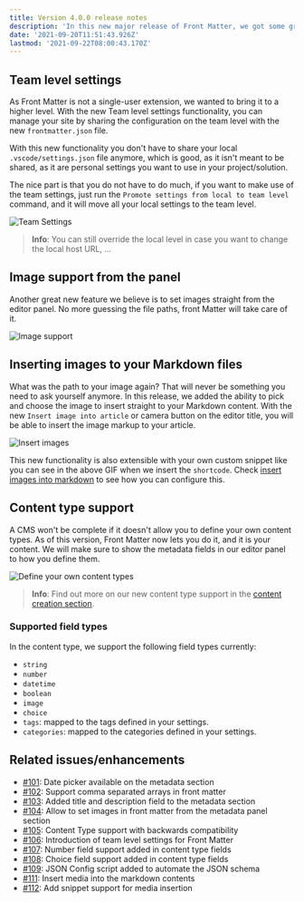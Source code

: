 ```yaml
---
title: Version 4.0.0 release notes
description: 'In this new major release of Front Matter, we got some great new features to announce to you.'
date: '2021-09-20T11:51:43.926Z'
lastmod: '2021-09-22T08:00:43.170Z'
---
```


## Team level settings

As Front Matter is not a single-user extension, we wanted to bring it to a higher level. With the new Team level settings functionality, you can manage your site by sharing the configuration on the team level with the new `frontmatter.json` file.

With this new functionality you don't have to share your local `.vscode/settings.json` file anymore, which is good, as it isn't meant to be shared, as it are personal settings you want to use in your project/solution.

The nice part is that you do not have to do much, if you want to make use of the team settings, just run the `Promote settings from local to team level` command, and it will move all your local settings to the team level.

![Team Settings](/releases/v4_0_0/team-settings.png)

> **Info**: You can still override the local level in case you want to change the local host URL, ...

## Image support from the panel

Another great new feature we believe is to set images straight from the editor panel. No more guessing the file paths, front Matter will take care of it.

![Image support](/releases/v4_0_0/image-support.gif)

## Inserting images to your Markdown files

What was the path to your image again? That will never be something you need to ask yourself anymore. In this release, we added the ability to pick and choose the image to insert straight to your Markdown content. With the new `Insert image into article` or camera button on the editor title, you will be able to insert the image markup to your article.

![Insert images](/releases/v4_0_0/insert-images.gif)

This new functionality is also extensible with your own custom snippet like you can see in the above GIF when we insert the `shortcode`. Check [insert images into markdown](/docs/markdown#insert-images) to see how you can configure this.

## Content type support

A CMS won't be complete if it doesn't allow you to define your own content types. As of this version, Front Matter now lets you do it, and it is your content. We will make sure to show the metadata fields in our editor panel to how you define them.

![Define your own content types](/releases/v4_0_0/content-type.png)

> **Info**: Find out more on our new content type support in the [content creation section](/docs/content-creation).

### Supported field types

In the content type, we support the following field types currently:

- `string`
- `number`
- `datetime`
- `boolean`
- `image`
- `choice`
- `tags`: mapped to the tags defined in your settings.
- `categories`: mapped to the categories defined in your settings.

## Related issues/enhancements

- [#101](https://github.com/estruyf/vscode-front-matter/issues/101): Date picker available on the metadata section
- [#102](https://github.com/estruyf/vscode-front-matter/issues/102): Support comma separated arrays in front matter
- [#103](https://github.com/estruyf/vscode-front-matter/issues/103): Added title and description field to the metadata section
- [#104](https://github.com/estruyf/vscode-front-matter/issues/104): Allow to set images in front matter from the metadata panel section
- [#105](https://github.com/estruyf/vscode-front-matter/issues/105): Content Type support with backwards compatibility
- [#106](https://github.com/estruyf/vscode-front-matter/issues/106): Introduction of team level settings for Front Matter
- [#107](https://github.com/estruyf/vscode-front-matter/issues/107): Number field support added in content type fields
- [#108](https://github.com/estruyf/vscode-front-matter/issues/108): Choice field support added in content type fields
- [#109](https://github.com/estruyf/vscode-front-matter/issues/109): JSON Config script added to automate the JSON schema
- [#111](https://github.com/estruyf/vscode-front-matter/issues/111): Insert media into the markdown contents
- [#112](https://github.com/estruyf/vscode-front-matter/issues/112): Add snippet support for media insertion
